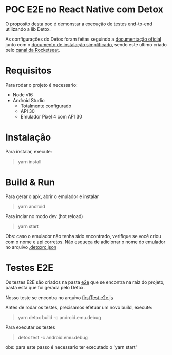 # POC E2E no React Native com Detox

O proposito desta poc é demonstar a execução de testes end-to-end utilizando a lib Detox.

As configurações do Detox foram feitas
seguindo a [documentação oficial](https://wix.github.io/Detox/) junto com o [documento de instalação simplificado](https://www.notion.so/Detox-Setup-359cdc2888ad4481b4448f737bef637b), sendo este ultimo criado pelo [canal da Rocketseat](https://www.youtube.com/watch?v=V_BUjfBBYGI).

# Requisitos

Para rodar o projeto é necessario:
* Node v16
* Android Studio
    * Totalmente configurado
    * API 30
    * Emulador Pixel 4 com API 30

# Instalação

Para instalar, execute:
> yarn install

# Build & Run

Para gerar o apk, abrir o emulador e instalar
> yarn android

Para inciar no modo dev (hot reload)
> yarn start

Obs: caso o emulador não tenha sido encontrado, verifique se você criou com o nome e api corretos. Não esqueça de adicionar o nome do emulador no arquivo [.detoxrc.json](.detoxrc.json)

# Testes E2E

Os testes E2E são criados na pasta [e2e](./e2e/) que se encontra na raiz do projeto, pasta esta que foi gerada pelo Detox.

Nosso teste se encontra no arquivo [firstTest.e2e.js](./e2e/firstTest.e2e.js)

Antes de rodar os testes, precisamos efetuar um novo build, execute:
> yarn detox build -c android.emu.debug

Para executar os testes
> detox test -c android.emu.debug

obs: para este passo é necessario ter executado o 'yarn start'




